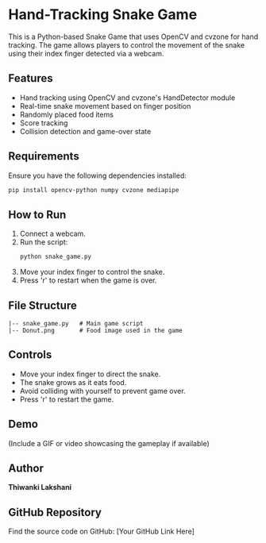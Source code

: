 # Hand-Tracking Snake Game

This is a Python-based Snake Game that uses OpenCV and cvzone for hand tracking. The game allows players to control the movement of the snake using their index finger detected via a webcam.

## Features
- Hand tracking using OpenCV and cvzone's HandDetector module
- Real-time snake movement based on finger position
- Randomly placed food items
- Score tracking
- Collision detection and game-over state

## Requirements
Ensure you have the following dependencies installed:

```bash
pip install opencv-python numpy cvzone mediapipe
```

## How to Run
1. Connect a webcam.
2. Run the script:
   ```bash
   python snake_game.py
   ```
3. Move your index finger to control the snake.
4. Press 'r' to restart when the game is over.

## File Structure
```
|-- snake_game.py   # Main game script
|-- Donut.png       # Food image used in the game
```

## Controls
- Move your index finger to direct the snake.
- The snake grows as it eats food.
- Avoid colliding with yourself to prevent game over.
- Press 'r' to restart the game.

## Demo
(Include a GIF or video showcasing the gameplay if available)

## Author
**Thiwanki Lakshani**

## GitHub Repository
Find the source code on GitHub: [Your GitHub Link Here]

